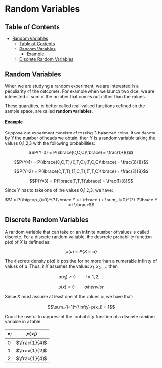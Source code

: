 # Random Variables

## Table of Contents

- [Random Variables](#random-variables)
  - [Table of Contents](#table-of-contents)
  - [Random Variables](#random-variables-1)
      - [Example](#example)
  - [Discrete Random Variables](#discrete-random-variables)
  
## Random Variables
 
When we are studying a random experiment, we are interested in a peculiarity of the outcomes. For example when we launch two dice, we are interested in sum of the number that comes out rather than the values.

These quantities, or better called real-valued functions defined on the sample space, are called **random variables**. 

#### Example

Suppose our experiment consists of tossing 3 balanced coins. If we denote by Y the number of heads we obtain, then Y is a random variable taking the values 0,1,2,3 with the following probabilities:

$$P(Y=0) = P(\lbrace(C,C,C)\rbrace) = \frac{1}{8}$$

$$P(Y=1) = P(\lbrace(C,C,T),(C,T,C),(T,C,C)\rbrace) = \frac{3}{8}$$

$$P(Y=2) = P(\lbrace(C,T,T),(T,C,T),(T,T,C)\rbrace) = \frac{3}{8}$$

$$P(Y=3) = P(\lbrace(T,T,T)\rbrace) = \frac{1}{8}$$

Since Y has to take one of the values 0,1,2,3, we have:

$$1 = P(\bigcup_{i=0}^{3}\lbrace Y = i \rbrace ) = \sum_{i=0}^{3} P\lbrace Y = i \rbrace$$

## Discrete Random Variables

A random variable that can take on an infinite number of values is called discrete. For a discrete random variable, the descrete probability function $p(a)$ of $X$ is defined as:

$$p(a) = P\lbrace X = a \rbrace$$

The discrete density $p(a)$ is positive for no more than a numerable infinity of values of $a$. Thus, if $X$ assumes the values $x_1,x_2,...$, then

$$p(x_i) \geq 0 \qquad i = 1,2,...$$

$$p(x) = 0 \qquad otherwise$$

Since $X$ must assume at least one of the values $x_i$, we have that:

$$\sum_{i=1}^{\infty} p(x_i) = 1$$

Could be useful to rappresent the probability function of a discrete random variable in a table.

| $x_i$ | $p(x_i)$ |
|-------|----------|
| 0     | $\frac{1}{4}$      |
| 1     | $\frac{1}{2}$      |
| 2     | $\frac{1}{4}$      |